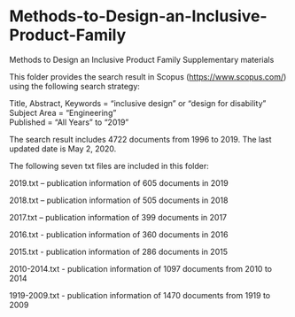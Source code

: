 # Methods-to-Design-an-Inclusive-Product-Family
Methods to Design an Inclusive Product Family 
Supplementary materials  

This folder provides the search result in Scopus (https://www.scopus.com/) using the following search strategy: 

Title, Abstract, Keywords = “inclusive design” or “design for disability”  
Subject Area = “Engineering”  
Published = “All Years” to “2019” 

The search result includes 4722 documents from 1996 to 2019. 
The last updated date is May 2, 2020.  

The following seven txt files are included in this folder: 

2019.txt – publication information of 605 documents in 2019 

2018.txt – publication information of 505 documents in 2018 

2017.txt – publication information of 399 documents in 2017 

2016.txt - publication information of 360 documents in 2016 

2015.txt - publication information of 286 documents in 2015 

2010-2014.txt - publication information of 1097 documents from 2010 to 2014 

1919-2009.txt - publication information of 1470 documents from 1919 to 2009

